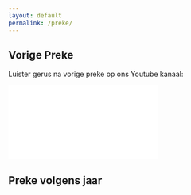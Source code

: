 ```yaml
---
layout: default
permalink: /preke/
---
```


## Vorige Preke
Luister gerus na vorige preke op ons Youtube kanaal:

<div class="wsite-youtube" style="margin-bottom:10px;margin-top:10px;">
        <div class="wsite-youtube-wrapper wsite-youtube-size-auto wsite-youtube-align-center">
          <div class="wsite-youtube-container"> <iframe src="//www.youtube.com/embed/videoseries?list=PL3rAB5-SazVfuzVCDkDKmJ6kkAPVl_f2X&wmode=opaque" frameborder="0" allowfullscreen></iframe> </div>
        </div>
      </div>
      
## Preke volgens jaar

